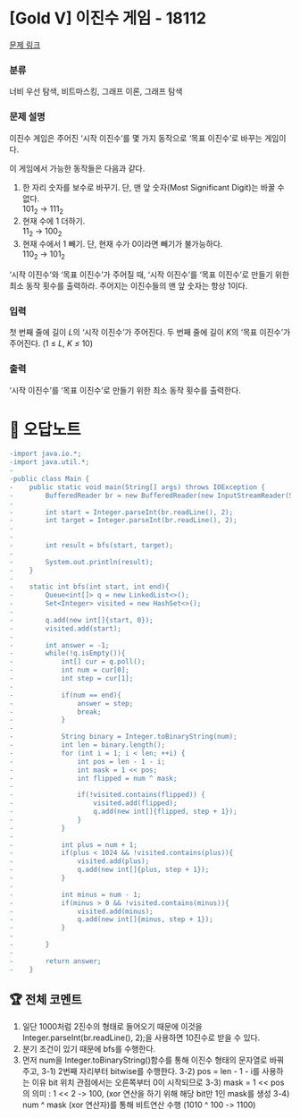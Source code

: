 # [Gold V] 이진수 게임 - 18112 

[문제 링크](https://www.acmicpc.net/problem/18112) 

### 분류

너비 우선 탐색, 비트마스킹, 그래프 이론, 그래프 탐색

### 문제 설명

<p>이진수 게임은 주어진 ‘시작 이진수’를 몇 가지 동작으로 ‘목표 이진수’로 바꾸는 게임이다.</p>

<p>이 게임에서 가능한 동작들은 다음과 같다.</p>

<ol>
	<li>한 자리 숫자를 보수로 바꾸기. 단, 맨 앞 숫자(Most Significant Digit)는 바꿀 수 없다.<br>
	101<sub>2</sub> → 111<sub>2</sub></li>
	<li>현재 수에 1 더하기.<br>
	11<sub>2</sub> → 100<sub>2</sub></li>
	<li>현재 수에서 1 빼기. 단, 현재 수가 0이라면 빼기가 불가능하다.<br>
	110<sub>2</sub> → 101<sub>2</sub></li>
</ol>

<p>‘시작 이진수’와 ‘목표 이진수’가 주어질 때, ‘시작 이진수’를 ‘목표 이진수’로 만들기 위한 최소 동작 횟수를 출력하라. 주어지는 이진수들의 맨 앞 숫자는 항상 1이다.</p>

### 입력 

 <p>첫 번째 줄에 길이 <em>L</em>의 ‘시작 이진수’가 주어진다. 두 번째 줄에 길이 <em>K</em>의 ‘목표 이진수’가 주어진다. (1 ≤ <em>L</em>, <em>K ≤ </em>10)</p>

### 출력 

 <p>‘시작 이진수’를 ‘목표 이진수’로 만들기 위한 최소 동작 횟수를 출력한다.</p>



#  🚀  오답노트 

```diff
-import java.io.*;
-import java.util.*;
-
-public class Main {    
-    public static void main(String[] args) throws IOException {
-        BufferedReader br = new BufferedReader(new InputStreamReader(System.in));
-        
-        int start = Integer.parseInt(br.readLine(), 2);
-        int target = Integer.parseInt(br.readLine(), 2);
-        
-        
-        int result = bfs(start, target);
-        
-        System.out.println(result);
-    }
-    
-    static int bfs(int start, int end){
-        Queue<int[]> q = new LinkedList<>();
-        Set<Integer> visited = new HashSet<>();
-        
-        q.add(new int[]{start, 0});
-        visited.add(start);
-        
-        int answer = -1;
-        while(!q.isEmpty()){
-            int[] cur = q.poll();
-            int num = cur[0];
-            int step = cur[1];
-            
-            if(num == end){
-                answer = step;
-                break;
-            }
-            
-            String binary = Integer.toBinaryString(num);
-            int len = binary.length();
-            for (int i = 1; i < len; ++i) {
-                int pos = len - 1 - i;
-                int mask = 1 << pos;
-                int flipped = num ^ mask;
-                
-                if(!visited.contains(flipped)) {
-                    visited.add(flipped);
-                    q.add(new int[]{flipped, step + 1});
-                }
-            }
-            
-            int plus = num + 1;
-            if(plus < 1024 && !visited.contains(plus)){
-                visited.add(plus);
-                q.add(new int[]{plus, step + 1});
-            }
-            
-            int minus = num - 1;
-            if(minus > 0 && !visited.contains(minus)){
-                visited.add(minus);
-                q.add(new int[]{minus, step + 1});
-            }
-            
-        }
-        
-        return answer;
-    }

```


 ## 🏆 전체 코멘트 

1. 일단 1000처럼 2진수의 형태로 들어오기 때문에 이것을  Integer.parseInt(br.readLine(), 2);을 사용하면 10진수로 받을 수 있다.
2. 분기 조건이 있기 때문에 bfs를 수행한다.
3. 먼저 num을 Integer.toBinaryString()함수를 통해 이진수 형태의 문자열로 바꿔주고,
3-1) 2번째 자리부터 bitwise를 수행한다.
3-2) pos = len - 1 - i를 사용하는 이유 bit 위치 관점에서는 오른쪽부터 0이 시작되므로 
3-3) mask = 1 << pos 의 의미 : 1 << 2 -> 100,  (xor 연산을 하기 위해 해당 bit만 1인 mask를 생성
3-4) num ^ mask (xor 연산자)를 통해 비트연산 수행 (1010 ^ 100 -> 1100)
